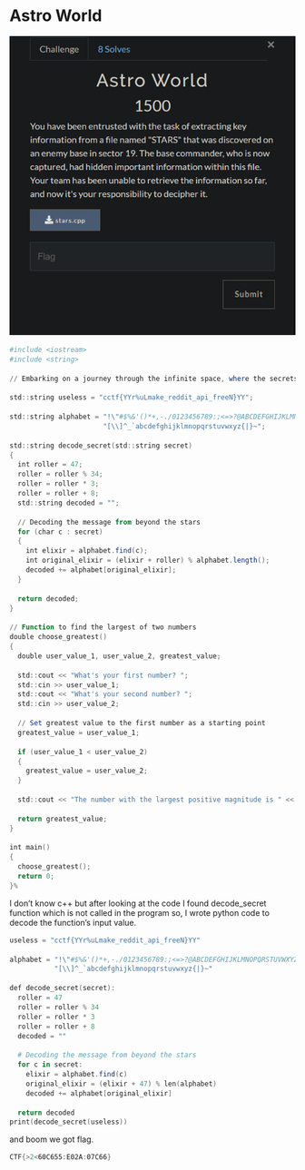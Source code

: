 # Astro World

![Untitled](Astro%20World%202cdb8a106543425fa5b0202a839a2c78/Untitled.png)

```powershell
#include <iostream>
#include <string>

// Embarking on a journey through the infinite space, where the secrets are hidden among the stars

std::string useless = "cctf{YYr%uLmake_reddit_api_freeN}YY";

std::string alphabet = "!\"#$%&'()*+,-./0123456789:;<=>?@ABCDEFGHIJKLMNOPQRSTUVWXYZ"
                       "[\\]^_`abcdefghijklmnopqrstuvwxyz{|}~";

std::string decode_secret(std::string secret)
{
  int roller = 47;
  roller = roller % 34;
  roller = roller * 3;
  roller = roller + 8;
  std::string decoded = "";

  // Decoding the message from beyond the stars
  for (char c : secret)
  {
    int elixir = alphabet.find(c);
    int original_elixir = (elixir + roller) % alphabet.length();
    decoded += alphabet[original_elixir];
  }

  return decoded;
}

// Function to find the largest of two numbers
double choose_greatest()
{
  double user_value_1, user_value_2, greatest_value;

  std::cout << "What's your first number? ";
  std::cin >> user_value_1;
  std::cout << "What's your second number? ";
  std::cin >> user_value_2;

  // Set greatest value to the first number as a starting point
  greatest_value = user_value_1;

  if (user_value_1 < user_value_2)
  {
    greatest_value = user_value_2;
  }

  std::cout << "The number with the largest positive magnitude is " << greatest_value << std::endl;

  return greatest_value;
}

int main()
{
  choose_greatest();
  return 0;
}%
```

I don’t know c++ but after looking at the code I found decode_secret function which is not called in the program so, I wrote python code to decode the function’s input value.

```powershell
useless = "cctf{YYr%uLmake_reddit_api_freeN}YY"

alphabet = "!\"#$%&'()*+,-./0123456789:;<=>?@ABCDEFGHIJKLMNOPQRSTUVWXYZ"\
           "[\\]^_`abcdefghijklmnopqrstuvwxyz{|}~"

def decode_secret(secret):
  roller = 47
  roller = roller % 34
  roller = roller * 3
  roller = roller + 8
  decoded = ""

  # Decoding the message from beyond the stars
  for c in secret:
    elixir = alphabet.find(c)
    original_elixir = (elixir + 47) % len(alphabet)
    decoded += alphabet[original_elixir]

  return decoded
print(decode_secret(useless)) 
```

and boom we got flag.

```powershell
CTF{>2<60C655:E02A:07C66}
```